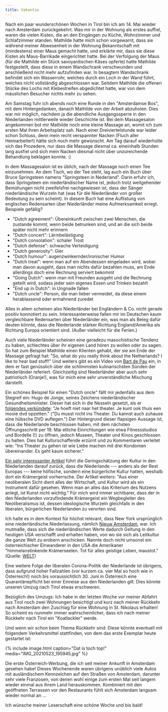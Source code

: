 ```yaml
---
title: Vakantie
---
```


Nach ein paar wunderschönen Wochen in Tirol bin ich
am 14. Mai wieder nach Amsterdam zurückgekehrt.
Was mir in der Wohnung als erstes auffiel, waren die vielen Kisten,
die an den Eingängen zu Küche, Wohnzimmer und Schlafzimmer standen.
Mathilde hatte mich schon vorgewarnt, dass sie während meiner Abwesenheit
in der Wohnung Bekanntschaft mit (mindestens) einer Maus gemacht hatte,
und erklärte mir, dass sie diese Kisten als Maus-Barrikade eingerichtet hatte.
Bei der Verfolgung der Maus (für die Mathilde ein Stück savoyardischen Käses opferte)
hatte Mathilde festgestellt, dass diese
in einem Wandschrank verschwunden und anschließend nicht mehr aufzufinden war.
In besagtem Wandschrank befindet sich ein Wasserrohr, welches durch ein Loch
in der Wand führt, welches nicht vollständig abgeschlossen war.
Seitdem Mathilde die offenen Stücke des Lochs mit Klebestreifen abgedichtet hatte,
war von dem mäuslichen Besucher nichts mehr zu sehen.

Am Samstag fuhr ich abends noch eine Runde in den "Amsterdamse Bos",
mit dem Hintergedanken, danach Mathilde von der Arbeit abzuholen.
Dies war mir möglich, nachdem ja die abendliche Ausgangssperre
in den Niederlanden mittlerweile wieder Geschichte ist.
Bei dem Massagesalon angekommen bot mir Mathilde noch eine kleine Massage an,
womit ich zum ersten Mal ihren Arbeitsplatz sah.
Nach einer Dreiviertelstunde war leider schon Schluss,
denn mein recht verspannter Nacken (Fluch aller Heimarbeiter!)
hätte sich noch mehr gewünscht.
Am Tag darauf wiederholte sich das Prozedere,
nur dass die Massage diesmal ca. eineinhalb Stunden lang ausfiel
und sich mein Nacken diesmal nicht über unzureichende Behandlung beklagen konnte. :)

In dem Massagesalon ist es üblich, nach der Massage noch einen Tee einzunehmen.
An dem Tisch, wo der Tee steht, lag auch ein Buch über Bruce Springsteen
namens "Springsteen in Nederland".
Darin erfuhr ich, dass Springsteen ein niederländischer Name ist,
jedoch trotz weitgehender Bemühungen nicht zweifelsfrei nachgewiesen ist,
dass der Sänger niederländische Wurzeln hat
(was für die Niederländer von großer Bedeutung zu sein scheint).
In diesem Buch hat eine Auflistung von englischen Redensarten über Niederländer
meine Aufmerksamkeit erregt. Beispiele gefällig?

* "Dutch agreement": Übereinkunft zwischen zwei Menschen, die zustande kommt,
  wenn beide betrunken sind, und an die sich beide später nicht mehr erinnern
* "Dutch concert": Lärmbelästigung
* "Dutch consolation": schaler Trost
* "Dutch defense": schwache Verteidigung
* "Dutch generosity": Gier
* "Dutch humour": augenzwinkernder/ironischer Humor
* "Dutch treat": wenn man auf ein Abendessen eingeladen wird,
  wobei man davon ausgeht, dass man nichts dafür bezahlen muss,
  am Ende allerdings doch eine Rechnung serviert bekommt
* "Going Dutch": wenn man mit Freunden ausgeht und die Rechnung geteilt wird,
  sodass jeder sein eigenes Essen und Trinken bezahlt
* "End up in Dutch": in Ungnade fallen
* "Dutch uncle": Person, die man lieber vermeidet, da diese einem
  herablassend oder ermahnend zuredet

Alles in allem scheinen also Niederländer bei Engländern & Co.
nicht gerade positiv konnotiert zu sein.
Interessanterweise fallen mir im Deutschen kaum
vergleichbare Redensarten über Niederländer ein,
was man als Beleg dafür deuten könnte, dass die Niederlande
stärker Richtung England/Amerika als Richtung Europa orientiert sind.
(Außer vielleicht für die Ferien.)

Auch viele Niederländer scheinen eine geradezu masochistische Tendenz zu haben,
schlechtes über ihr eigenen Land hören zu wollen oder zu sagen.
So hat zum Beispiel Mathilde einen Klienten gehabt, der sie am Ende der Massage gefragt hat:
"So, what do you really think about the Netherlands? I like to hear bad stuff!"
Und weiters gibt es ein Video von [Bart de Pau](https://www.learndutch.org/dutch-culture/what-is-typical-dutch-food-foreigners-talk-about-dutch-food/) ein,
in dem er fast genüsslich über
die schlimmsten kulinarischsten Sünden der Niederländer referiert.
Gleichzeitig sind Niederländer aber auch sehr patriotisch (Oranje!),
was für mich eine sehr unverständliche Mischung darstellt.

Ein schönes Beispiel für einen "Dutch oncle" fällt mir jedenfalls aus dem Stegreif ein:
Hugo de Jonge, seines Zeichens niederländischer Gesundheitsminister.
Dieser hat sich in die Nesseln gesetzt, als er [folgendes verkündete](https://www.nrc.nl/nieuws/2021/05/12/gewoon-thuis-een-mooie-dvd-opzetten-a4043369):
"Je hoeft niet naar het theater. Je kunt ook thuis een mooie dvd opzetten."
("Du musst nicht ins Theater. Du kannst auch zuhause eine hübsche DVD auflegen.")
Der Hintergrund dieser flapsigen Aussage ist, dass die Niederlande beschlossen haben,
mit dem nächsten Öffnungsschritt per 19. Mai etliche Einrichtungen wie etwa
Fitnessstudios und Bordelle (!) zu öffnen, jedoch
Museen, Theater und Kinos geschlossen zu halten.
Dies hat Kulturschaffende erzürnt und zu Kommentaren verleitet wie:
"Ins Theater zu gehen ist wie Liebe machen mit drei Kondomen übereinander.
Es geht kaum sicherer."

[Ein sehr interessanter Artikel](https://www.nrc.nl/nieuws/2021/05/13/hugo-de-jonges-opmerking-over-een-dvdtje-is-een-sneer-naar-de-kunst-a4043477)
führt die Geringschätzung der Kultur in den Niederlanden darauf zurück,
dass die Niederlande --- anders als der Rest Europas --- keine höfische,
sondern eine bürgerliche Kultur hatten, weshalb dort ein Krämergeist vorherrsche.
Der Artikel weiters:
"Aus einer neoliberalen Sicht dient alles der Wirtschaft, und
Kultur wird als ein Instrument dafür gesehen.
Wenn man an alles das Kriterium des Nutzens anlegt, ist Kunst nicht wichtig."
Für mich wird immer sichtbarer, dass der in den Niederlanden vorzufindende Krämergeist
ein Wegbegleiter des Neoliberalismus ist, dessen ideologische Wurzeln gleichfalls
in den liberalen, bürgerlichen Niederlanden zu verorten sind.

Ich halte es in dem Kontext für höchst relevant, dass New York ursprünglich
eine niederländische Niederlassung, nämlich [Nieuw Amsterdam], war.
Ich mutmaße, dass sich die niederländischen Werte dadurch
Geltung in den heutigen USA verschafft und erhalten haben,
von wo sie sich als Leitkultur die ganze Welt zu erobern anschicken.
Nannte doch nicht umsonst ein österreichischer Einwanderer in den USA die Amerikaner
"himmelanstinkende Krämerseelen. Tot für alles geistige Leben, maustot."
(Quelle: [WELT](https://www.welt.de/politik/wahl/us-wahl-2012/article110671756/America-the-Great-Was-Groesse-wirklich-ausmacht.html))

Eine weitere Folge der liberalen Corona-Politik der Niederlande ist übrigens,
dass aufgrund hoher Fallzahlen (vor kurzem ca. vier Mal so hoch wie in Österreich!)
noch bis voraussichtlich 30. Juni in Österreich eine Quarantänepflicht
bei einer Einreise aus den Niederlanden gilt.
Dies könnte unseren Umzug nach Tirol etwas erschweren.

Bezüglich des Umzugs:
Ich habe in der letzten Woche vor meiner Abfahrt aus Tirol noch
zwei Wohnungen besichtigt und kurz nach meiner Rückkehr nach Amsterdam
den Zuschlag für eine Wohnung in St. Nikolaus erhalten!
So scheint es nunmehr immer wahrscheinlicher,
dass ich nach meiner Rückkehr nach Tirol ein "Koatlackler" werde.

Und wenn wir schon beim Thema Rückkehr sind:
Diese könnte eventuell mit folgendem Verkehrsmittel stattfinden,
von dem das erste Exemplar heute gestartet ist:

{% include image.html caption="Dat is toch top!" media="IMG_20210523_195945.jpg" %}

Die erste Österreich-Werbung, die ich seit meiner Ankunft in Amsterdam gesehen habe!
Dieses Wochenende waren übrigens unüblich viele Autos mit ausländischem Kennzeichen
auf den Straßen von Amsterdam, darunter sehr viele Franzosen,
von denen wohl einige zum ersten Mal seit langem wieder einmal aus ihrem Land herauskommen.
Kombiniert mit den geöffneten Terrassen vor den Restaurants
fühlt sich Amsterdam langsam wieder normal an ...

Ich wünsche meiner Leserschaft eine schöne Woche und bis bald!

[Nieuw Amsterdam]: https://de.wikipedia.org/wiki/Nieuw_Amsterdam

